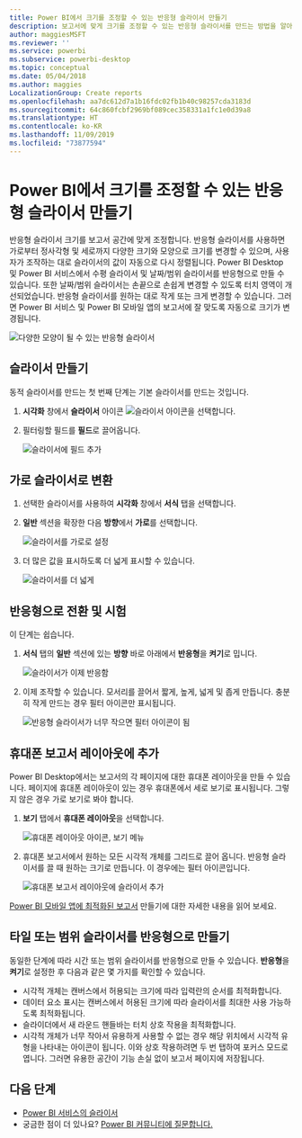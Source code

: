 ```yaml
---
title: Power BI에서 크기를 조정할 수 있는 반응형 슬라이서 만들기
description: 보고서에 맞게 크기를 조정할 수 있는 반응형 슬라이서를 만드는 방법을 알아봅니다.
author: maggiesMSFT
ms.reviewer: ''
ms.service: powerbi
ms.subservice: powerbi-desktop
ms.topic: conceptual
ms.date: 05/04/2018
ms.author: maggies
LocalizationGroup: Create reports
ms.openlocfilehash: aa7dc612d7a1b16fdc02fb1b40c98257cda3183d
ms.sourcegitcommit: 64c860fcbf2969bf089cec358331a1fc1e0d39a8
ms.translationtype: HT
ms.contentlocale: ko-KR
ms.lasthandoff: 11/09/2019
ms.locfileid: "73877594"
---
```

# <a name="create-a-responsive-slicer-you-can-resize-in-power-bi"></a>Power BI에서 크기를 조정할 수 있는 반응형 슬라이서 만들기

반응형 슬라이서 크기를 보고서 공간에 맞게 조정합니다. 반응형 슬라이서를 사용하면 가로부터 정사각형 및 세로까지 다양한 크기와 모양으로 크기를 변경할 수 있으며, 사용자가 조작하는 대로 슬라이서의 값이 자동으로 다시 정렬됩니다. Power BI Desktop 및 Power BI 서비스에서 수평 슬라이서 및 날짜/범위 슬라이서를 반응형으로 만들 수 있습니다. 또한 날짜/범위 슬라이서는 손끝으로 손쉽게 변경할 수 있도록 터치 영역이 개선되었습니다. 반응형 슬라이서를 원하는 대로 작게 또는 크게 변경할 수 있습니다. 그러면 Power BI 서비스 및 Power BI 모바일 앱의 보고서에 잘 맞도록 자동으로 크기가 변경됩니다. 

![다양한 모양이 될 수 있는 반응형 슬라이서](media/power-bi-slicer-filter-responsive/power-bi-slicer-filter-responsive-0-slicer.gif)

## <a name="create-a-slicer"></a>슬라이서 만들기

동적 슬라이서를 만드는 첫 번째 단계는 기본 슬라이서를 만드는 것입니다. 

1. **시각화** 창에서 **슬라이서** 아이콘 ![슬라이서 아이콘](media/power-bi-slicer-filter-responsive/power-bi-slicer-filter-responsive-0-slicer-icon.png)을 선택합니다.
2. 필터링할 필드를 **필드**로 끌어옵니다.

    ![슬라이서에 필드 추가](media/power-bi-slicer-filter-responsive/power-bi-slicer-filter-responsive-1-create.png)

## <a name="convert-to-a-horizontal-slicer"></a>가로 슬라이서로 변환

1. 선택한 슬라이서를 사용하여 **시각화** 창에서 **서식** 탭을 선택합니다.
2. **일반** 섹션을 확장한 다음 **방향**에서 **가로**를 선택합니다.

    ![슬라이서를 가로로 설정](media/power-bi-slicer-filter-responsive/power-bi-slicer-filter-responsive-2-horizontal.png) 

1.  더 많은 값을 표시하도록 더 넓게 표시할 수 있습니다.

     ![슬라이서를 더 넓게](media/power-bi-slicer-filter-responsive/power-bi-slicer-filter-responsive-3-wider.png)

## <a name="make-it-responsive-and-experiment-with-it"></a>반응형으로 전환 및 시험

이 단계는 쉽습니다. 

1. **서식** 탭의 **일반** 섹션에 있는 **방향** 바로 아래에서 **반응형**을 **켜기**로 밉니다.  

    ![슬라이서가 이제 반응함](media/power-bi-slicer-filter-responsive/power-bi-slicer-filter-responsive-4-responsive-on.png)

1. 이제 조작할 수 있습니다. 모서리를 끌어서 짧게, 높게, 넓게 및 좁게 만듭니다. 충분히 작게 만드는 경우 필터 아이콘만 표시됩니다.

    ![반응형 슬라이서가 너무 작으면 필터 아이콘이 됨](media/power-bi-slicer-filter-responsive/power-bi-slicer-filter-responsive-5-mini-icon.png)

## <a name="add-it-to-a-phone-report-layout"></a>휴대폰 보고서 레이아웃에 추가

Power BI Desktop에서는 보고서의 각 페이지에 대한 휴대폰 레이아웃을 만들 수 있습니다. 페이지에 휴대폰 레이아웃이 있는 경우 휴대폰에서 세로 보기로 표시됩니다. 그렇지 않은 경우 가로 보기로 봐야 합니다. 

1. **보기** 탭에서 **휴대폰 레이아웃**을 선택합니다.

     ![휴대폰 레이아웃 아이콘, 보기 메뉴](media/power-bi-slicer-filter-responsive/power-bi-slicer-filter-responsive-6-phone-layout-button.png)
    
1. 휴대폰 보고서에서 원하는 모든 시각적 개체를 그리드로 끌어 옵니다. 반응형 슬라이서를 끌 때 원하는 크기로 만듭니다. 이 경우에는 필터 아이콘입니다.

    ![휴대폰 보고서 레이아웃에 슬라이서 추가](media/power-bi-slicer-filter-responsive/power-bi-slicer-filter-responsive-7-phone-slicer-icon.png)

[Power BI 모바일 앱에 최적화된 보고서](desktop-create-phone-report.md) 만들기에 대한 자세한 내용을 읽어 보세요.

## <a name="make-a-time-or-range-slicer-responsive"></a>타일 또는 범위 슬라이서를 반응형으로 만들기

동일한 단계에 따라 시간 또는 범위 슬라이서를 반응형으로 만들 수 있습니다. **반응형**을 **켜기**로 설정한 후 다음과 같은 몇 가지를 확인할 수 있습니다.

- 시각적 개체는 캔버스에서 허용되는 크기에 따라 입력란의 순서를 최적화합니다. 
- 데이터 요소 표시는 캔버스에서 허용된 크기에 따라 슬라이서를 최대한 사용 가능하도록 최적화됩니다. 
- 슬라이더에서 새 라운드 핸들바는 터치 상호 작용을 최적화합니다. 
- 시각적 개체가 너무 작아서 유용하게 사용할 수 없는 경우 해당 위치에서 시각적 유형을 나타내는 아이콘이 됩니다. 이와 상호 작용하려면 두 번 탭하여 포커스 모드로 엽니다. 그러면 유용한 공간이 기능 손실 없이 보고서 페이지에 저장됩니다.

## <a name="next-steps"></a>다음 단계

- [Power BI 서비스의 슬라이서](visuals/power-bi-visualization-slicers.md)
- 궁금한 점이 더 있나요? [Power BI 커뮤니티에 질문합니다.](https://community.powerbi.com/)
